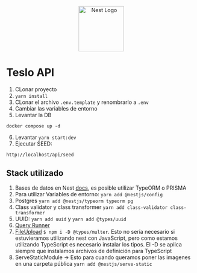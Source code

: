 <p align="center">
  <a href="http://nestjs.com/" target="blank"><img src="https://nestjs.com/img/logo-small.svg" width="120" alt="Nest Logo" /></a>
</p>

# Teslo API
1. CLonar proyecto
2. ```yarn install```
3. CLonar el archivo  ```.env.template``` y renombrarlo a ```.env```
4. Cambiar las variables de entorno
5. Levantar la DB
```
docker compose up -d
```
6. Levantar ```yarn start:dev```
7. Ejecutar SEED:
```
http://localhost/api/seed
```

## Stack utilizado
1. Bases de datos en Nest [docs](https://docs.nestjs.com/techniques/database), es posible utilizar TypeORM o PRISMA
2. Para utilizar Variables de entorno: `yarn add @nestjs/config`
3. Postgres `yarn add @nestjs/typeorm typeorm pg`
4. Class validator y class transformer ```yarn add class-validator class-transformer```
5. UUID: `yarn add uuid` y `yarn add @types/uuid`
6. [Query Runner](https://orkhan.gitbook.io/typeorm/docs/insert-query-builder)
7. [FileUpload](https://docs.nestjs.com/techniques/file-upload) ```$ npm i -D @types/multer```. Esto no sería necesario si estuvieramos utilizando nest con JavaScript, pero como estamos utilizando TypeScript es necesario instalar los tipos. El -D se aplica siempre que instalamos archivos de definición para TypeScript
8. ServeStaticModule -> Esto para cuando queramos poner las imagenes en una carpeta pública ```yarn add @nestjs/serve-static```